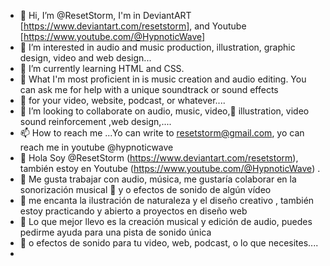 - 👋 Hi, I’m @ResetStorm, I'm in DeviantART [https://www.deviantart.com/resetstorm], and Youtube [https://www.youtube.com/@HypnoticWave] 
- 👀 I’m interested in audio and music production, illustration, graphic design, video and web design...
- 🌱 I’m currently learning HTML and CSS.
- 🎁  What I'm most proficient in is music creation and audio editing. You can ask me for help with a unique soundtrack or sound effects
- 🎼  for your video, website, podcast, or whatever....
- 💞️ I’m looking to collaborate on audio, music, video,🎨 illustration, video sound reinforcement ,web design,....
- 📫 How to reach me ...Yo can write to resetstorm@gmail.com, yo can reach me in youtube @hypnoticwave
- 👋 Hola Soy @ResetStorm (https://www.deviantart.com/resetstorm), también estoy en Youtube (https://www.youtube.com/@HypnoticWave) .
- 🎹 Me gusta trabajar con audio,  música, me gustaría colaborar en la sonorización musical 📯 y o efectos de sonido de algún vídeo
- 👀 me encanta la ilustración de naturaleza y el diseño creativo , también estoy practicando y abierto a proyectos en diseño web
- 🎪 Lo que mejor llevo es la creación musical y edición de audio, puedes pedirme ayuda para una pista de sonido única
- 🎢 o efectos de sonido para tu video, web, podcast, o lo que necesites....
- 



<!---
ResetStorm/ResetStorm is a ✨ special ✨ repository because its `README.md` (this file) appears on your GitHub profile.
You can click the Preview link to take a look at your changes.
--->
